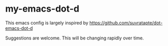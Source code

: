 # my-emacs-dot-d

This emacs config is largely inspired by https://github.com/suvratapte/dot-emacs-dot-d

Suggestions are welcome. This will be changing rapidly over time.
